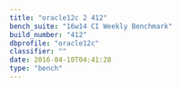```yaml
---
title: "oracle12c 2 412"
bench_suite: "16w14 CI Weekly Benchmark"
build_number: "412"
dbprofile: "oracle12c"
classifier: ""
date: 2016-04-10T04:41:28
type: "bench"
---
```

